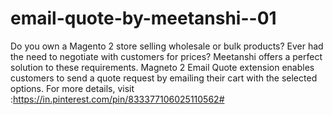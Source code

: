 # email-quote-by-meetanshi--01
Do you own a Magento 2 store selling wholesale or bulk products? Ever had the need to negotiate with customers for prices? Meetanshi offers a perfect solution to these requirements. Magneto 2 Email Quote extension enables customers to send a quote request by emailing their cart with the selected options.
For more details, visit :https://in.pinterest.com/pin/833377106025110562#

